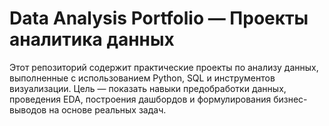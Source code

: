 # Data Analysis Portfolio — Проекты аналитика данных
Этот репозиторий содержит практические проекты по анализу данных, выполненные с использованием Python, SQL и инструментов визуализации. Цель — показать навыки предобработки данных, проведения EDA, построения дашбордов и формулирования бизнес-выводов на основе реальных задач.
